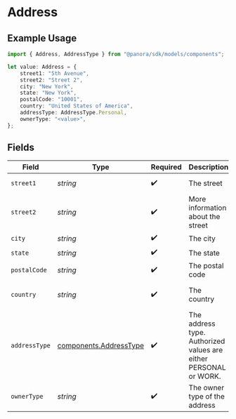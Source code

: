 # Address

## Example Usage

```typescript
import { Address, AddressType } from "@panora/sdk/models/components";

let value: Address = {
    street1: "5th Avenue",
    street2: "Street 2",
    city: "New York",
    state: "New York",
    postalCode: "10001",
    country: "United States of America",
    addressType: AddressType.Personal,
    ownerType: "<value>",
};
```

## Fields

| Field                                                            | Type                                                             | Required                                                         | Description                                                      | Example                                                          |
| ---------------------------------------------------------------- | ---------------------------------------------------------------- | ---------------------------------------------------------------- | ---------------------------------------------------------------- | ---------------------------------------------------------------- |
| `street1`                                                        | *string*                                                         | :heavy_check_mark:                                               | The street                                                       | 5th Avenue                                                       |
| `street2`                                                        | *string*                                                         | :heavy_check_mark:                                               | More information about the street                                | Street 2                                                         |
| `city`                                                           | *string*                                                         | :heavy_check_mark:                                               | The city                                                         | New York                                                         |
| `state`                                                          | *string*                                                         | :heavy_check_mark:                                               | The state                                                        | New York                                                         |
| `postalCode`                                                     | *string*                                                         | :heavy_check_mark:                                               | The postal code                                                  | 10001                                                            |
| `country`                                                        | *string*                                                         | :heavy_check_mark:                                               | The country                                                      | United States of America                                         |
| `addressType`                                                    | [components.AddressType](../../models/components/addresstype.md) | :heavy_check_mark:                                               | The address type. Authorized values are either PERSONAL or WORK. | PERSONAL                                                         |
| `ownerType`                                                      | *string*                                                         | :heavy_check_mark:                                               | The owner type of the address                                    |                                                                  |